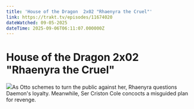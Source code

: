 ```yaml
---
title: 'House of the Dragon  2x02 "Rhaenyra the Cruel"' 
link: https://trakt.tv/episodes/11674020
dateWatched: 09-05-2025
dateTime: 2025-09-06T06:11:07.000000Z
---
```

# House of the Dragon  2x02 "Rhaenyra the Cruel"

![](https://walter-r2.trakt.tv/images/episodes/011/674/020/screenshots/thumb/9d9872f52c.jpg)As Otto schemes to turn the public against her, Rhaenyra questions Daemon's loyalty. Meanwhile, Ser Criston Cole concocts a misguided plan for revenge.